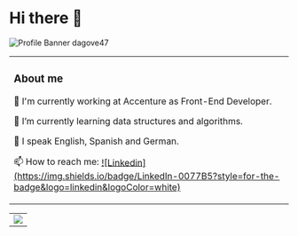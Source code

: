 # Hi there 👋

![Profile Banner dagove47](/Assets/dagove47_banner.svg "dagove47 profile banner")

<table border="0">
    <tr>
        <td>
            <h3 align='left'> About me</h3>
            <p align='left'> 🔭 I'm currently working at Accenture as Front-End Developer.</p>
            <p align='left'> 🌱 I’m currently learning data structures and algorithms.</p>
            <p align='left'> 💬 I speak English, Spanish and German.</p>
            <p align='left'> 📫 How to reach me: <a style="vertical-align:middle" href="https://www.linkedin.com/in/david-gomez-v/">![Linkedin](https://img.shields.io/badge/LinkedIn-0077B5?style=for-the-badge&logo=linkedin&logoColor=white)</a></p>
        </td>
    </tr>
</table>

<table border="0">
    <tr>
        <td>
            <img src="https://github-readme-stats.vercel.app/api/top-langs/?username=dagove47&layout=compact&theme=material-palenight" />
        </td>
    </tr>
</table>

<!--
**dagove47/dagove47** is a ✨ _special_ ✨ repository because its `README.md` (this file) appears on your GitHub profile.

Here are some ideas to get you started:

- 🔭 I'm currently working at Accenture as Front-End Developer
- 🌱 I’m currently learning data structures and algorithms
- 👯 I’m looking to collaborate on ...
- 🤔 I’m looking for help with ...
- 💬 Ask me about ...
- 📫 How to reach me: ...
- 😄 Pronouns: ...
- ⚡ Fun fact: ...
-->
